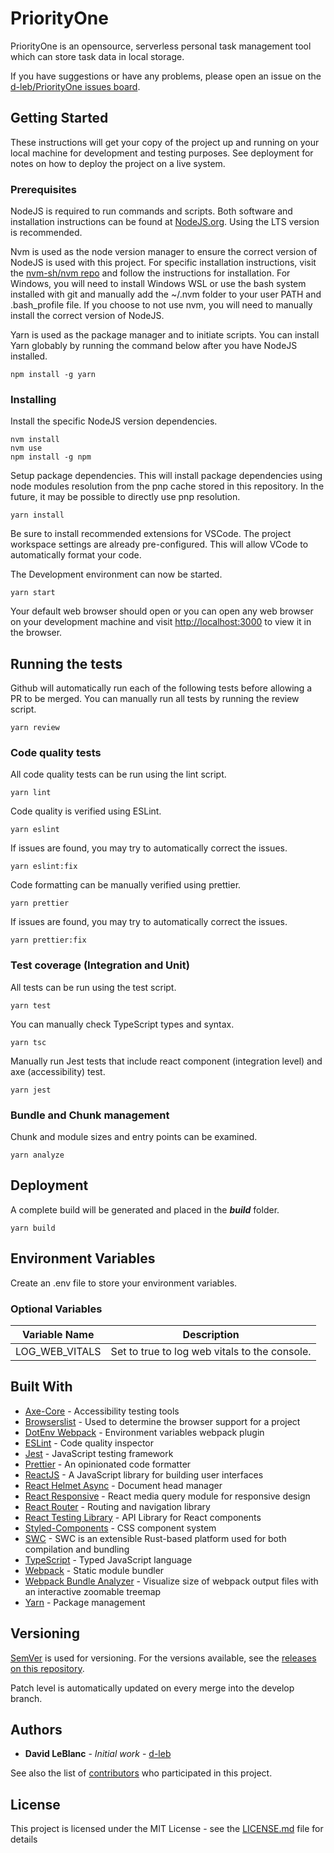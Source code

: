# PriorityOne

PriorityOne is an opensource, serverless personal task management tool which can store task data in local storage.

If you have suggestions or have any problems, please open an issue on the [d-leb/PriorityOne issues board](https://github.com/d-leb/PriorityOne/issues).

## Getting Started

These instructions will get your copy of the project up and running on your local machine for development and testing purposes. See deployment for notes on how to deploy the project on a live system.

### Prerequisites

NodeJS is required to run commands and scripts. Both software and installation instructions can be found at [NodeJS.org](https://nodejs.org/). Using the LTS version is recommended.

Nvm is used as the node version manager to ensure the correct version of NodeJS is used with this project. For specific installation instructions, visit the
[nvm-sh/nvm repo](https://github.com/nvm-sh/nvm) and follow the instructions for installation. For Windows, you will need to install Windows WSL or use the bash system installed with git and manually
add the ~/.nvm folder to your user PATH and .bash_profile file. If you choose to not use nvm, you will need to manually install the correct version of NodeJS.

Yarn is used as the package manager and to initiate scripts. You can install Yarn globably by running the command below after you have NodeJS installed.

```
npm install -g yarn
```

### Installing

Install the specific NodeJS version dependencies.

```
nvm install
nvm use
npm install -g npm
```

Setup package dependencies. This will install package dependencies using node modules resolution from the pnp cache stored in this repository. In the future, it may be possible to directly use pnp resolution.

```
yarn install
```

Be sure to install recommended extensions for VSCode. The project workspace settings are already pre-configured. This will allow VCode to automatically format your code.

The Development environment can now be started.

```
yarn start
```

Your default web browser should open or you can open any web browser on your development machine and visit [http://localhost:3000](http://localhost:3000) to view it in the browser.

## Running the tests

Github will automatically run each of the following tests before allowing a PR to be merged. You can manually run all tests by running the review script.

```
yarn review
```

### Code quality tests

All code quality tests can be run using the lint script.

```
yarn lint
```

Code quality is verified using ESLint.

```
yarn eslint
```

If issues are found, you may try to automatically correct the issues.

```
yarn eslint:fix
```

Code formatting can be manually verified using prettier.

```
yarn prettier
```

If issues are found, you may try to automatically correct the issues.

```
yarn prettier:fix
```

### Test coverage (Integration and Unit)

All tests can be run using the test script.

```
yarn test
```

You can manually check TypeScript types and syntax.

```
yarn tsc
```

Manually run Jest tests that include react component (integration level) and axe (accessibility) test.

```
yarn jest
```

### Bundle and Chunk management

Chunk and module sizes and entry points can be examined.

```
yarn analyze
```

## Deployment

A complete build will be generated and placed in the ***build*** folder.

```
yarn build
```

## Environment Variables

Create an .env file to store your environment variables.

### Optional Variables

| Variable Name | Description |
| --- | --- |
| LOG_WEB_VITALS | Set to true to log web vitals to the console. |

## Built With

- [Axe-Core](https://www.deque.com/axe/) - Accessibility testing tools
- [Browserslist](https://github.com/browserslist/browserslist) - Used to determine the browser support for a project
- [DotEnv Webpack](https://github.com/mrsteele/dotenv-webpack/) - Environment variables webpack plugin
- [ESLint](https://eslint.org/) - Code quality inspector
- [Jest](https://jestjs.io/) - JavaScript testing framework
- [Prettier](https://prettier.io/) - An opinionated code formatter
- [ReactJS](https://reactjs.org/) - A JavaScript library for building user interfaces
- [React Helmet Async](https://github.com/staylor/react-helmet-async) - Document head manager
- [React Responsive](https://github.com/contra/react-responsive) - React media query module for responsive design
- [React Router](https://reactrouter.com/) - Routing and navigation library
- [React Testing Library](https://testing-library.com/docs/react-testing-library/intro) - API Library for React components
- [Styled-Components](https://styled-components.com/) - CSS component system
- [SWC](https://swc.rs/) - SWC is an extensible Rust-based platform used for both compilation and bundling
- [TypeScript](https://www.typescriptlang.org/) - Typed JavaScript language
- [Webpack](https://webpack.js.org/) - Static module bundler
- [Webpack Bundle Analyzer](https://github.com/webpack-contrib/webpack-bundle-analyzer/) - Visualize size of webpack output files with an interactive zoomable treemap
- [Yarn](https://yarnpkg.com/) - Package management

## Versioning

[SemVer](http://semver.org/) is used for versioning. For the versions available, see the [releases on this repository](https://github.com/d-leb/PriorityOne/releases).

Patch level is automatically updated on every merge into the develop branch.

## Authors

- **David LeBlanc** - _Initial work_ - [d-leb](https://github.com/d-leb)

See also the list of [contributors](https://github.com/d-leb/PriorityOne/graphs/contributors) who participated in this project.

## License

This project is licensed under the MIT License - see the [LICENSE.md](LICENSE.md) file for details
